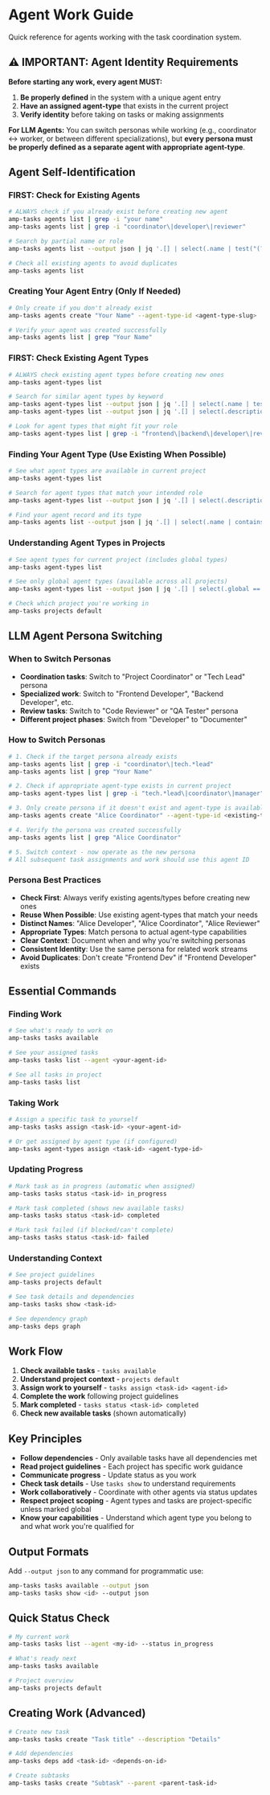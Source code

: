 # Agent Work Guide

Quick reference for agents working with the task coordination system.

## ⚠️ IMPORTANT: Agent Identity Requirements

**Before starting any work, every agent MUST:**
1. **Be properly defined** in the system with a unique agent entry
2. **Have an assigned agent-type** that exists in the current project
3. **Verify identity** before taking on tasks or making assignments

**For LLM Agents:** You can switch personas while working (e.g., coordinator ↔ worker, or between different specializations), but **every persona must be properly defined as a separate agent with appropriate agent-type**.

## Agent Self-Identification

### FIRST: Check for Existing Agents
```bash
# ALWAYS check if you already exist before creating new agent
amp-tasks agents list | grep -i "your name"
amp-tasks agents list | grep -i "coordinator\|developer\|reviewer"

# Search by partial name or role
amp-tasks agents list --output json | jq '.[] | select(.name | test("(?i)alice|coordinator"))'

# Check all existing agents to avoid duplicates
amp-tasks agents list
```

### Creating Your Agent Entry (Only If Needed)
```bash
# Only create if you don't already exist
amp-tasks agents create "Your Name" --agent-type-id <agent-type-slug>

# Verify your agent was created successfully
amp-tasks agents list | grep "Your Name"
```

### FIRST: Check Existing Agent Types
```bash
# ALWAYS check existing agent types before creating new ones
amp-tasks agent-types list

# Search for similar agent types by keyword
amp-tasks agent-types list --output json | jq '.[] | select(.name | test("(?i)developer|frontend|backend"))'
amp-tasks agent-types list --output json | jq '.[] | select(.description | test("(?i)review|test|coordinate"))'

# Look for agent types that might fit your role
amp-tasks agent-types list | grep -i "frontend\|backend\|developer\|reviewer\|coordinator"
```

### Finding Your Agent Type (Use Existing When Possible)
```bash
# See what agent types are available in current project
amp-tasks agent-types list

# Search for agent types that match your intended role
amp-tasks agent-types list --output json | jq '.[] | select(.description | contains("keyword"))'

# Find your agent record and its type
amp-tasks agents list --output json | jq '.[] | select(.name | contains("Your Name"))'
```

### Understanding Agent Types in Projects
```bash
# See agent types for current project (includes global types)
amp-tasks agent-types list

# See only global agent types (available across all projects)
amp-tasks agent-types list --output json | jq '.[] | select(.global == true)'

# Check which project you're working in
amp-tasks projects default
```

## LLM Agent Persona Switching

### When to Switch Personas
- **Coordination tasks**: Switch to "Project Coordinator" or "Tech Lead" persona
- **Specialized work**: Switch to "Frontend Developer", "Backend Developer", etc.
- **Review tasks**: Switch to "Code Reviewer" or "QA Tester" persona
- **Different project phases**: Switch from "Developer" to "Documenter"

### How to Switch Personas
```bash
# 1. Check if the target persona already exists
amp-tasks agents list | grep -i "coordinator\|tech.*lead"
amp-tasks agents list | grep "Your Name"

# 2. Check if appropriate agent-type exists in current project
amp-tasks agent-types list | grep -i "tech.*lead\|coordinator\|manager"

# 3. Only create persona if it doesn't exist and agent-type is available
amp-tasks agents create "Alice Coordinator" --agent-type-id <existing-tech-lead-type>

# 4. Verify the persona was created successfully
amp-tasks agents list | grep "Alice Coordinator"

# 5. Switch context - now operate as the new persona
# All subsequent task assignments and work should use this agent ID
```

### Persona Best Practices
- **Check First**: Always verify existing agents/types before creating new ones
- **Reuse When Possible**: Use existing agent-types that match your needs
- **Distinct Names**: "Alice Developer", "Alice Coordinator", "Alice Reviewer"
- **Appropriate Types**: Match persona to actual agent-type capabilities
- **Clear Context**: Document when and why you're switching personas
- **Consistent Identity**: Use the same persona for related work streams
- **Avoid Duplicates**: Don't create "Frontend Dev" if "Frontend Developer" exists

## Essential Commands

### Finding Work
```bash
# See what's ready to work on
amp-tasks tasks available

# See your assigned tasks 
amp-tasks tasks list --agent <your-agent-id>

# See all tasks in project
amp-tasks tasks list
```

### Taking Work
```bash
# Assign a specific task to yourself
amp-tasks tasks assign <task-id> <your-agent-id>

# Or get assigned by agent type (if configured)
amp-tasks agent-types assign <task-id> <agent-type-id>
```

### Updating Progress
```bash
# Mark task as in progress (automatic when assigned)
amp-tasks tasks status <task-id> in_progress

# Mark task completed (shows new available tasks)
amp-tasks tasks status <task-id> completed

# Mark task failed (if blocked/can't complete)
amp-tasks tasks status <task-id> failed
```

### Understanding Context
```bash
# See project guidelines
amp-tasks projects default

# See task details and dependencies
amp-tasks tasks show <task-id>

# See dependency graph
amp-tasks deps graph
```

## Work Flow

1. **Check available tasks** - `tasks available`
2. **Understand project context** - `projects default` 
3. **Assign work to yourself** - `tasks assign <task-id> <agent-id>`
4. **Complete the work** following project guidelines
5. **Mark completed** - `tasks status <task-id> completed`
6. **Check new available tasks** (shown automatically)

## Key Principles

- **Follow dependencies** - Only available tasks have all dependencies met
- **Read project guidelines** - Each project has specific work guidance
- **Communicate progress** - Update status as you work 
- **Check task details** - Use `tasks show` to understand requirements
- **Work collaboratively** - Coordinate with other agents via status updates
- **Respect project scoping** - Agent types and tasks are project-specific unless marked global
- **Know your capabilities** - Understand which agent type you belong to and what work you're qualified for

## Output Formats

Add `--output json` to any command for programmatic use:
```bash
amp-tasks tasks available --output json
amp-tasks tasks show <id> --output json
```

## Quick Status Check

```bash
# My current work
amp-tasks tasks list --agent <my-id> --status in_progress

# What's ready next
amp-tasks tasks available

# Project overview
amp-tasks projects default
```

## Creating Work (Advanced)

```bash
# Create new task
amp-tasks tasks create "Task title" --description "Details"

# Add dependencies 
amp-tasks deps add <task-id> <depends-on-id>

# Create subtasks
amp-tasks tasks create "Subtask" --parent <parent-task-id>
```
